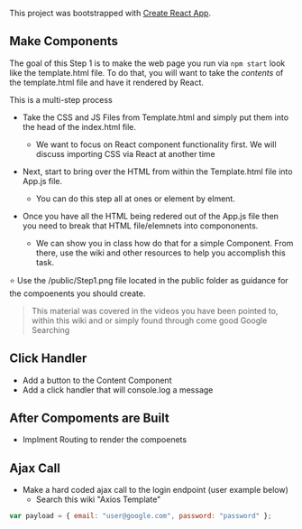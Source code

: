 This project was bootstrapped with [Create React App](https://github.com/facebook/create-react-app).

## Make Components

The goal of this Step 1 is to make the web page you run via `npm start` look like the template.html file. 
To do that, you will want to take the *contents* of the template.html file and have it rendered by React. 

This is a multi-step process

- Take the CSS and JS Files from Template.html and simply put them into the head of the index.html file.
  - We want to focus on React component functionality first. We will discuss importing CSS via React at another time

- Next, start to bring over the HTML from within the Template.html file into App.js file.

  - You can do this step all at ones or element by elment.
  
- Once you have all the HTML being redered out of the App.js file then you need to break that HTML file/elemnets into compononents.

  - We can show you in class how do that for a simple Component. From there, use the wiki and other resources to help you accomplish this task.

:star: Use the /public/Step1.png file located in the public folder as guidance for the compoenents you should create.
> This material was covered in the videos you have been pointed to, within this wiki and or simply found through come good Google Searching


## Click Handler

- Add a button to the Content Component
- Add a click handler that will console.log a message

## After Compoments are Built

- Implment Routing to render the compoenets

## Ajax Call

- Make a hard coded ajax call to the login endpoint (user example below)
  - Search this wiki "Axios Template"

```javascript
var payload = { email: "user@google.com", password: "password" };
```
